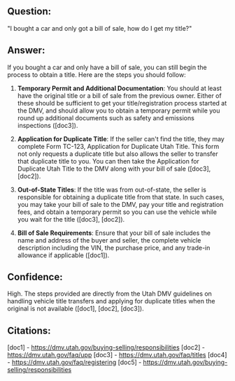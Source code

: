 ## Question: 
"I bought a car and only got a bill of sale, how do I get my title?"
## Answer: 
If you bought a car and only have a bill of sale, you can still begin the process to obtain a title. Here are the steps you should follow:

1. **Temporary Permit and Additional Documentation**: You should at least have the original title or a bill of sale from the previous owner. Either of these should be sufficient to get your title/registration process started at the DMV, and should allow you to obtain a temporary permit while you round up additional documents such as safety and emissions inspections ([doc3]).

2. **Application for Duplicate Title**: If the seller can't find the title, they may complete Form TC-123, Application for Duplicate Utah Title. This form not only requests a duplicate title but also allows the seller to transfer that duplicate title to you. You can then take the Application for Duplicate Utah Title to the DMV along with your bill of sale ([doc3], [doc2]).

3. **Out-of-State Titles**: If the title was from out-of-state, the seller is responsible for obtaining a duplicate title from that state. In such cases, you may take your bill of sale to the DMV, pay your title and registration fees, and obtain a temporary permit so you can use the vehicle while you wait for the title ([doc3], [doc2]).

4. **Bill of Sale Requirements**: Ensure that your bill of sale includes the name and address of the buyer and seller, the complete vehicle description including the VIN, the purchase price, and any trade-in allowance if applicable ([doc1]).

## Confidence: 
High. The steps provided are directly from the Utah DMV guidelines on handling vehicle title transfers and applying for duplicate titles when the original is not available ([doc1], [doc2], [doc3]).

## Citations:
[doc1] - https://dmv.utah.gov/buying-selling/responsibilities
[doc2] - https://dmv.utah.gov/faq/upp
[doc3] - https://dmv.utah.gov/faq/titles
[doc4] - https://dmv.utah.gov/faq/registering
[doc5] - https://dmv.utah.gov/buying-selling/responsibilities
